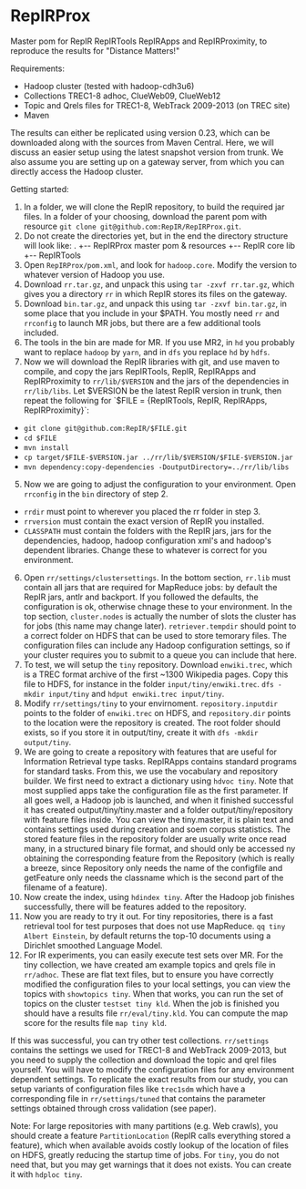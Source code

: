 RepIRProx
=========

Master pom for RepIR RepIRTools RepIRApps and RepIRProximity, to reproduce the results for "Distance Matters!"

Requirements:
- Hadoop cluster (tested with hadoop-cdh3u6)
- Collections TREC1-8 adhoc, ClueWeb09, ClueWeb12
- Topic and Qrels files for TREC1-8, WebTrack 2009-2013 (on TREC site)
- Maven

The results can either be replicated using version 0.23, which can be downloaded along with the sources from Maven Central. Here, we will discuss an easier setup using the latest snapshot version from trunk. We also assume you are setting up on a gateway server, from which you can directly access the Hadoop cluster.

Getting started:

1. In a folder, we will clone the RepIR repository, to build the required jar files. In a folder of your choosing, download the parent pom with resource `git clone git@github.com:RepIR/RepIRProx.git`.
2. Do not create the directories yet, but in the end the directory structure will look like:
.
+-- RepIRProx   master pom & resources
+-- RepIR       core lib
+-- RepIRTools
2. Open `RepIRProx/pom.xml`, and look for `hadoop.core`. Modify the version to whatever version of Hadoop you use. 
2. Download `rr.tar.gz`, and unpack this using `tar -zxvf rr.tar.gz`, which gives you a directory `rr` in which RepIR stores its files on the gateway.
2. Download `bin.tar.gz`, and unpack this using `tar -zxvf bin.tar.gz`, in some place that you include in your $PATH. You mostly need `rr` and `rrconfig` to launch MR jobs, but there are a few additional tools included.
3. The tools in the bin are made for MR. If you use MR2, in `hd` you probably want to replace `hadoop` by `yarn`, and in `dfs` you replace `hd` by `hdfs`. 
4. Now we will download the RepIR libraries with git, and use maven to compile, and copy the jars RepIRTools, RepIR, RepIRApps and RepIRProximity to `rr/lib/$VERSION` and the jars of the dependencies in `rr/lib/libs`. Let $VERSION be the latest RepIR version in trunk, then repeat the following for `$FILE = {RepIRTools, RepIR, RepIRApps, RepIRProximity}`:
  - `git clone git@github.com:RepIR/$FILE.git`
  - `cd $FILE`
  - `mvn install`
  - `cp target/$FILE-$VERSION.jar ../rr/lib/$VERSION/$FILE-$VERSION.jar`
  - `mvn dependency:copy-dependencies -DoutputDirectory=../rr/lib/libs`
5. Now we are going to adjust the configuration to your environment. Open `rrconfig` in the `bin` directory of step 2. 
  - `rrdir` must point to wherever you placed the rr folder in step 3. 
  - `rrversion` must contain the exact version of RepIR you installed. 
  - `CLASSPATH` must contain the folders with the RepIR jars, jars for the dependencies, hadoop, hadoop configuration xml's and hadoop's dependent libraries. Change these to whatever is correct for you environment.
6. Open `rr/settings/clustersettings`. In the bottom section, `rr.lib` must contain all jars that are required for MapReduce jobs: by default the RepIR jars, antlr and backport. If you followed the defaults, the configuration is ok, otherwise chnage these to your environment. In the top section, `cluster.nodes` is actually the number of slots the cluster has for jobs (this name may change later). `retriever.tempdir` should point to a correct folder on HDFS that can be used to store temorary files. The configuration files can include any Hadoop configuration settings, so if your cluster requires you to submit to a queue you can include that here.
7. To test, we will setup the `tiny` repository. Download `enwiki.trec`, which is a TREC format archive of the first ~1300 Wikipedia pages. Copy this file to HDFS, for instance in the folder `input/tiny/enwiki.trec`. `dfs -mkdir input/tiny` and `hdput enwiki.trec input/tiny`.
8. Modify `rr/settings/tiny` to your envirnoment. `repository.inputdir` points to the folder of `enwiki.trec` on HDFS, and `repository.dir` points to the location were the repository is created. The root folder should exists, so if you store it in output/tiny, create it with `dfs -mkdir output/tiny`.
9. We are going to create a repository with features that are useful for Information Retrieval type tasks. RepIRApps contains standard programs for standard tasks. From this, we use the vocabulary and repository builder. We first need to extract a dictionary using `hdvoc tiny`. Note that most supplied apps take the configuration file as the first parameter. If all goes well, a Hadoop job is launched, and when it finished successful it has created output/tiny/tiny.master and a folder output/tiny/repository with feature files inside. You can view the tiny.master, it is plain text and contains settings used during creation and soem corpus statistics. The stored feature files in the repository folder are usually write once read many, in a structured binary file format, and should only be accessed ny obtaining the corresponding feature from the Repository (which is really a breeze, since Repository only needs the name of the configfile and getFeature only needs the classname which is the second part of the filename of a feature).
10. Now create the index, using `hdindex tiny`. After the Hadoop job finishes successfully, there will be features added to the repository.
11. Now you are ready to try it out. For tiny repositories, there is a fast retrieval tool for test purposes that does not use MapReduce. `qq tiny Albert Einstein`, by default returns the top-10 documents using a Dirichlet smoothed Language Model.
12. For IR experiments, you can easily execute test sets over MR. For the tiny collection, we have created am example topics and qrels file in `rr/adhoc`. These are flat text files, but to ensure you have correctly modified the configuration files to your local settings, you can view the topics with `showtopics tiny`. When that works, you can run the set of topics on the cluster `testset tiny kld`. When the job is finished you should have a results file `rr/eval/tiny.kld`. You can compute the map score for the results file `map tiny kld`.  

If this was successful, you can try other test collections. `rr/settings` contains the settings we used for TREC1-8 and WebTrack 2009-2013, but you need to supply the collection and download the topic and qrel files yourself. You will have to modify the configuration files for any environment dependent settings. To replicate the exact results from our study, you can setup variants of configuration files like `trec1sdm` which have a corresponding file in `rr/settings/tuned` that contains the parameter settings obtained through cross validation (see paper).

Note: For large repositories with many partitions (e.g. Web crawls), you should create a feature `PartitionLocation` (RepIR calls everything stored a feature), which when available avoids costly lookup of the location of files on HDFS, greatly reducing the startup time of jobs. For `tiny`, you do not need that, but you may get warnings that it does not exists. You can create it with `hdploc tiny`.
